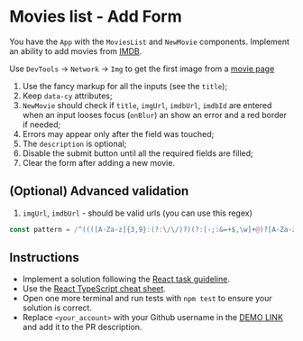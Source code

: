 # Movies list - Add Form

You have the `App` with the `MoviesList` and `NewMovie` components. Implement an ability
to add movies from [IMDB](https://www.imdb.com/).

Use `DevTools` -> `Network` -> `Img` to get the first image from a [movie page](https://www.imdb.com/title/tt1312171)

1. Use the fancy markup for all the inputs (see the `title`);
1. Keep `data-cy` attributes;
1. `NewMovie` should check if `title`, `imgUrl`, `imdbUrl`, `imdbId` are entered when an input looses focus (`onBlur`) an show an error and a red border if needed;
1. Errors may appear only after the field was touched;
1. The `description` is optional;
1. Disable the submit button until all the required fields are filled;
1. Clear the form after adding a new movie.

## (Optional) Advanced validation
1. `imgUrl`, `imdbUrl` - should be valid urls (you can use this regex)

```js
const pattern = /^((([A-Za-z]{3,9}:(?:\/\/)?)(?:[-;:&=+$,\w]+@)?[A-Za-z0-9.-]+|(?:www\.|[-;:&=+$,\w]+@)[A-Za-z0-9.-]+)((?:\/[+~%/.\w-_]*)?\??(?:[-+=&;%@.\w_]*)#?(?:[.!/\\\w]*))?)$/;
```

## Instructions

- Implement a solution following the [React task guideline](https://github.com/mate-academy/react_task-guideline#react-tasks-guideline).
- Use the [React TypeScript cheat sheet](https://mate-academy.github.io/fe-program/js/extra/react-typescript).
- Open one more terminal and run tests with `npm test` to ensure your solution is correct.
- Replace `<your_account>` with your Github username in the [DEMO LINK](https://<your_account>.github.io/react_movies-list-add-form/) and add it to the PR description.